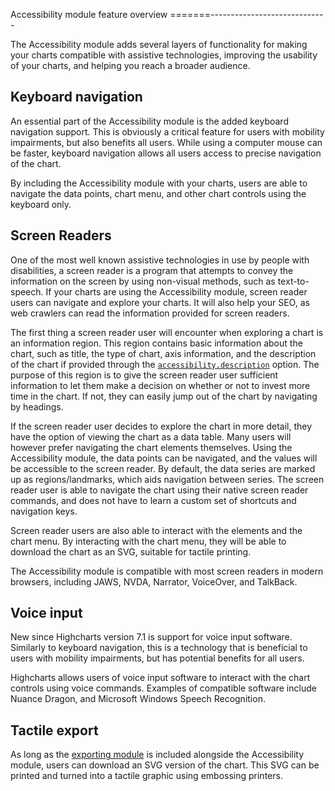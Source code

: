 Accessibility module feature overview
=======-----------------------------

The Accessibility module adds several layers of functionality for making your charts compatible with assistive technologies, improving the usability of your charts, and helping you reach a broader audience. 

Keyboard navigation
-------------------

An essential part of the Accessibility module is the added keyboard navigation support. This is obviously a critical feature for users with mobility impairments, but also benefits all users. While using a computer mouse can be faster, keyboard navigation allows all users access to precise navigation of the chart.

By including the Accessibility module with your charts, users are able to navigate the data points, chart menu, and other chart controls using the keyboard only. 

Screen Readers
--------------

One of the most well known assistive technologies in use by people with disabilities, a screen reader is a program that attempts to convey the information on the screen by using non-visual methods, such as text-to-speech. If your charts are using the Accessibility module, screen reader users can navigate and explore your charts. It will also help your SEO, as web crawlers can read the information provided for screen readers.

The first thing a screen reader user will encounter when exploring a chart is an information region. This region contains basic information about the chart, such as title, the type of chart, axis information, and the description of the chart if provided through the [`accessibility.description`](https://api.highcharts.com/highcharts/accessibility.description) option. The purpose of this region is to give the screen reader user sufficient information to let them make a decision on whether or not to invest more time in the chart. If not, they can easily jump out of the chart by navigating by headings.

If the screen reader user decides to explore the chart in more detail, they have the option of viewing the chart as a data table. Many users will however prefer navigating the chart elements themselves. Using the Accessibility module, the data points can be navigated, and the values will be accessible to the screen reader. By default, the data series are marked up as regions/landmarks, which aids navigation between series. The screen reader user is able to navigate the chart using their native screen reader commands, and does not have to learn a custom set of shortcuts and navigation keys.

Screen reader users are also able to interact with the elements and the chart menu. By interacting with the chart menu, they will be able to download the chart as an SVG, suitable for tactile printing.

The Accessibility module is compatible with most screen readers in modern browsers, including JAWS, NVDA, Narrator, VoiceOver, and TalkBack. 

Voice input
-----------

New since Highcharts version 7.1 is support for voice input software. Similarly to keyboard navigation, this is a technology that is beneficial to users with mobility impairments, but has potential benefits for all users.

Highcharts allows users of voice input software to interact with the chart controls using voice commands. Examples of compatible software include Nuance Dragon, and Microsoft Windows Speech Recognition. 

Tactile export
--------------

As long as the [exporting module](https://code.highcharts.com/modules/exporting.js) is included alongside the Accessibility module, users can download an SVG version of the chart. This SVG can be printed and turned into a tactile graphic using embossing printers.
